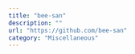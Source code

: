```yaml
---
title: "bee-san"
description: ""
url: "https://github.com/bee-san"
category: "Miscellaneous"
---
```

